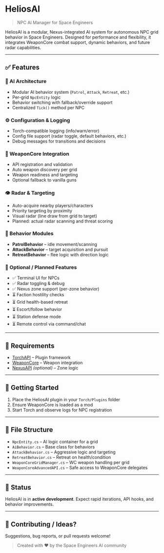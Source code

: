 # HeliosAI

> NPC AI Manager for Space Engineers

HeliosAI is a modular, Nexus-integrated AI system for autonomous NPC grid behavior in Space Engineers. Designed for performance and flexibility, it integrates WeaponCore combat support, dynamic behaviors, and future radar capabilities.

---

## ✅ Features

### 🧠 AI Architecture
- Modular AI behavior system (`Patrol`, `Attack`, `Retreat`, etc.)
- Per-grid `NpcEntity` logic
- Behavior switching with fallback/override support
- Centralized `Tick()` method per NPC

### ⚙️ Configuration & Logging
- Torch-compatible logging (info/warn/error)
- Config file support (radar toggle, default behaviors, etc.)
- Debug messages for transitions and decisions

### 🎯 WeaponCore Integration
- API registration and validation
- Auto weapon discovery per grid
- Weapon readiness and targeting
- Optional fallback to vanilla guns

### 👁 Radar & Targeting
- Auto-acquire nearby players/characters
- Priority targeting by proximity
- Visual radar (line draw from grid to target)
- Planned: actual radar scanning and threat scoring

### 🤖 Behavior Modules
- **PatrolBehavior** – idle movement/scanning
- **AttackBehavior** – target acquisition and pursuit
- **RetreatBehavior** – flee logic with direction logic

### 🔌 Optional / Planned Features
- ✅ Terminal UI for NPCs
- ✅ Radar toggling & debug
- ✅ Nexus zone support (per-zone behavior)
- ⏳ Faction hostility checks
- ⏳ Grid health-based retreat
- ⏳ Escort/follow behavior
- ⏳ Station defense mode
- ⏳ Remote control via command/chat

---

## 🔧 Requirements

- [TorchAPI](https://torchapi.net/) – Plugin framework
- [WeaponCore](https://steamcommunity.com/sharedfiles/filedetails/?id=1918681825) – Weapon integration
- [NexusAPI](https://github.com/torchapi/Nexus) *(optional)* – Zone logic

---

## 🚀 Getting Started

1. Place the HeliosAI plugin in your `Torch/Plugins` folder
2. Ensure WeaponCore is loaded as a mod
3. Start Torch and observe logs for NPC registration

---

## 📁 File Structure

- `NpcEntity.cs` – AI logic container for a grid
- `AiBehavior.cs` – Base class for behaviors
- `AttackBehavior.cs` – Aggressive logic and targeting
- `RetreatBehavior.cs` – Retreat on health/condition
- `WeaponCoreGridManager.cs` – WC weapon handling per grid
- `WeaponCoreAdvancedAPI.cs` – Safe access to WeaponCore delegates

---

## 📌 Status

HeliosAI is in **active development**. Expect rapid iterations, API hooks, and behavior improvements.

---

## 🙌 Contributing / Ideas?

Suggestions, bug reports, or pull requests welcome!

> Created with ❤️ by the Space Engineers AI community

